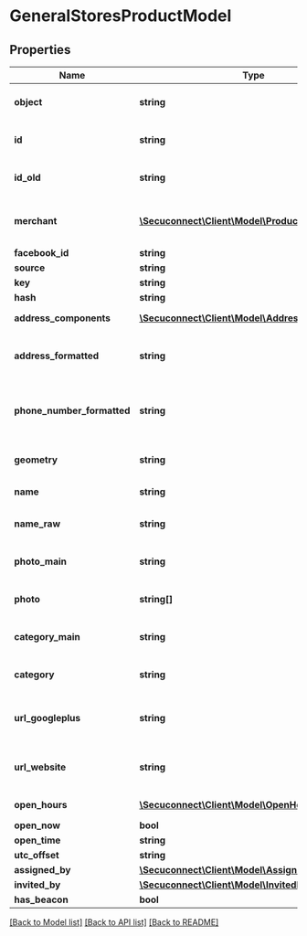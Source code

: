 # GeneralStoresProductModel

## Properties
Name | Type | Description | Notes
------------ | ------------- | ------------- | -------------
**object** | **string** | Object of general store | 
**id** | **string** | Id of general store | 
**id_old** | **string** | Old id of general store | 
**merchant** | [**\Secuconnect\Client\Model\ProductInstanceUID**](ProductInstanceUID.md) | General merchant of general store | 
**facebook_id** | **string** | Facebook id | 
**source** | **string** | Source | 
**key** | **string** | Key | 
**hash** | **string** | Hash | 
**address_components** | [**\Secuconnect\Client\Model\AddressComponents[]**](AddressComponents.md) | Address components | 
**address_formatted** | **string** | General store formatted address | 
**phone_number_formatted** | **string** | General store formatted phone number | 
**geometry** | **string** | General store geometry | 
**name** | **string** | General store name | 
**name_raw** | **string** | General store raw name | 
**photo_main** | **string** | General store main photo | 
**photo** | **string[]** | General store photos | 
**category_main** | **string** | General store main category | 
**category** | **string** | General store category | 
**url_googleplus** | **string** | Url to general store google plus | 
**url_website** | **string** | Url to general store website | 
**open_hours** | [**\Secuconnect\Client\Model\OpenHours[]**](OpenHours.md) | Open hours in every day | 
**open_now** | **bool** | Open now | 
**open_time** | **string** | Open time | 
**utc_offset** | **string** | Utc offset | 
**assigned_by** | [**\Secuconnect\Client\Model\AssignedBy[]**](AssignedBy.md) | Assigned by | 
**invited_by** | [**\Secuconnect\Client\Model\InvitedBy[]**](InvitedBy.md) | Invited by | 
**has_beacon** | **bool** | Has beacon | 

[[Back to Model list]](../README.md#documentation-for-models) [[Back to API list]](../README.md#documentation-for-api-endpoints) [[Back to README]](../../README.md)


